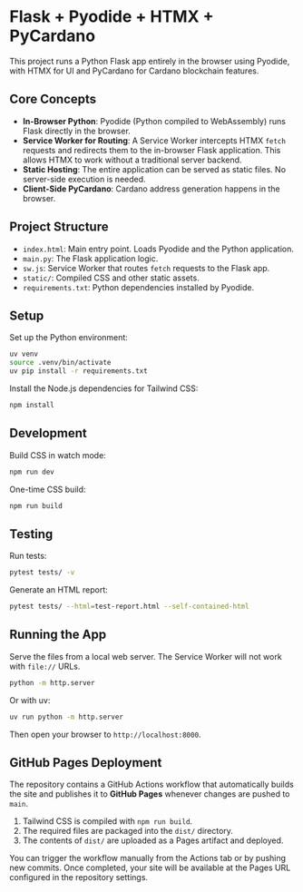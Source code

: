# Flask + Pyodide + HTMX + PyCardano

This project runs a Python Flask app entirely in the browser using Pyodide, with HTMX for UI and PyCardano for Cardano blockchain features.

## Core Concepts

- **In-Browser Python**: Pyodide (Python compiled to WebAssembly) runs Flask directly in the browser.
- **Service Worker for Routing**: A Service Worker intercepts HTMX `fetch` requests and redirects them to the in-browser Flask application. This allows HTMX to work without a traditional server backend.
- **Static Hosting**: The entire application can be served as static files. No server-side execution is needed.
- **Client-Side PyCardano**: Cardano address generation happens in the browser.

## Project Structure

- `index.html`: Main entry point. Loads Pyodide and the Python application.
- `main.py`: The Flask application logic.
- `sw.js`: Service Worker that routes `fetch` requests to the Flask app.
- `static/`: Compiled CSS and other static assets.
- `requirements.txt`: Python dependencies installed by Pyodide.

## Setup

Set up the Python environment:

```bash
uv venv
source .venv/bin/activate
uv pip install -r requirements.txt
```

Install the Node.js dependencies for Tailwind CSS:

```bash
npm install
```

## Development

Build CSS in watch mode:

```bash
npm run dev
```

One-time CSS build:

```bash
npm run build
```

## Testing

Run tests:

```bash
pytest tests/ -v
```

Generate an HTML report:

```bash
pytest tests/ --html=test-report.html --self-contained-html
```

## Running the App

Serve the files from a local web server. The Service Worker will not work with `file://` URLs.

```bash
python -m http.server
```

Or with uv:

```bash
uv run python -m http.server
```

Then open your browser to `http://localhost:8000`.

## GitHub Pages Deployment

The repository contains a GitHub Actions workflow that automatically builds the site and publishes it to **GitHub Pages** whenever changes are pushed to `main`.

1. Tailwind CSS is compiled with `npm run build`.
2. The required files are packaged into the `dist/` directory.
3. The contents of `dist/` are uploaded as a Pages artifact and deployed.

You can trigger the workflow manually from the Actions tab or by pushing new commits. Once completed, your site will be available at the Pages URL configured in the repository settings.

